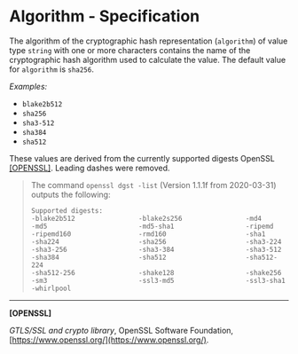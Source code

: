 # Algorithm - Specification

The algorithm of the cryptographic hash representation (`algorithm`) of value
type `string` with one or more characters contains the name of the cryptographic
hash algorithm used to calculate the value. The default value for `algorithm`
is `sha256`.

*Examples:*

* `blake2b512`
* `sha256`
* `sha3-512`
* `sha384`
* `sha512`

These values are derived from the currently supported digests OpenSSL
[[OPENSSL]](#openssl). Leading dashes were removed.

> The command `openssl dgst -list` (Version 1.1.1f from 2020-03-31) outputs the following:
>
>  ```text
>  Supported digests:
>  -blake2b512                -blake2s256                -md4
>  -md5                       -md5-sha1                  -ripemd
>  -ripemd160                 -rmd160                    -sha1
>  -sha224                    -sha256                    -sha3-224
>  -sha3-256                  -sha3-384                  -sha3-512
>  -sha384                    -sha512                    -sha512-224
>  -sha512-256                -shake128                  -shake256
>  -sm3                       -ssl3-md5                  -ssl3-sha1
>  -whirlpool
>  ```

___

<a name="openssl"/>**[OPENSSL]**

*GTLS/SSL and crypto library*, OpenSSL Software
Foundation, [https://www.openssl.org/](https://www.openssl.org/).
